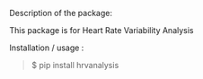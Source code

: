 Description of the package:

This package is for Heart Rate Variability Analysis

Installation / usage :
> $ pip install hrvanalysis


